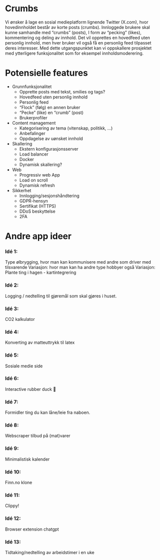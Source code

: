 # Crumbs 

Vi ønsker å lage en sosial medieplatform lignende Twitter (X.com), hvor hovedinnholdet består av korte posts (crumbs). Innloggede brukere skal kunne samhandle med “crumbs” (posts), I form av “pecking” (likes), kommentering og deling av innhold. Det vil opprettes en hovedfeed uten personlig innhold, men hver bruker vil også få en personlig feed tilpasset deres interesser. Med dette utgangspunktet kan vi oppskallere prosjektet med ytterligere funksjonalitet som for eksempel innholdsmoderering. 




# Potensielle features 

- Grunnfunksjonalitet
    - Opprette posts med tekst, smilies og tags? 
    - Hovedfeed uten personlig innhold 
    - Personlig feed 
    - “Flock” (følg) en annen bruker 
    - “Pecke” (like) en “crumb” (post) 
    - Brukerprofiler 
- Content management 
    - Kategorisering av tema (vitenskap, politikk, …) 
    - Anbefalinger 
    - Oppdagelse av uønsket innhold 
- Skallering 
    - Ekstern konfigurasjonsserver 
    - Load balancer 
    - Docker 
    - Dynamisk skallering? 
- Web 
    - Progressiv web App 
    - Load on scroll 
    - Dynamisk refresh 
- Sikkerhet 
    - Innlogging/sesjonshåndtering 
    - GDPR-hensyn 
    - Sertifikat (HTTPS) 
    - DDoS beskyttelse 
    - 2FA


# Andre app ideer

### Idé 1: 
Type ølbrygging, hvor man kan kommunisere med andre som driver med tilsvarende 
Variasjon: hvor man kan ha andre type hobbyer også 
Variasjon: Plante ting i hagen - kartintegrering 

### Idé 2:
Logging / nedtelling til gjøremål som skal gjøres i huset. 

### Idé 3: 
CO2 kalkulator 
 
### Idé 4: 
Konverting av matteuttrykk til latex

### Idé 5: 
Sosiale medie side

### Idé 6: 
Interactive rubber duck 🦆 

### Idé 7: 
Formidler ting du kan låne/leie fra naboen. 

### Idé 8: 
Webscraper tilbud på (mat)varer 

### Idé 9: 
Minimalistisk kalender 

### Idé 10: 
Finn.no klone 

### Idé 11: 
Clippy! 

### Idé 12: 
Browser extension chatgpt 

### Idé 13: 
Tidtaking/nedtelling av arbeidstimer i en uke  